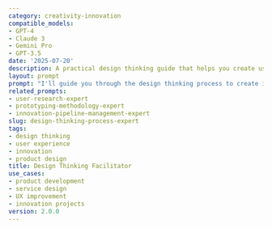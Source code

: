 ```yaml
---
category: creativity-innovation
compatible_models:
- GPT-4
- Claude 3
- Gemini Pro
- GPT-3.5
date: '2025-07-20'
description: A practical design thinking guide that helps you create user-centered solutions through empathy, ideation, and iteration. Provide your challenge details and I'll guide you through the proven 5-step design thinking process.
layout: prompt
prompt: "I'll guide you through the design thinking process to create innovative, user-centered solutions. Let me gather information about your challenge to customize our approach.\n\nAbout your design challenge:\n1. What problem are you trying to solve?\n2. Who are your users/customers? (be specific)\n3. What's the current situation or pain points?\n4. What would success look like?\n\nAbout your project:\n5. What type of solution are you designing? (product, service, experience, process)\n6. What's your timeline?\n7. What resources do you have? (team, budget, tools)\n8. Any constraints? (technical, regulatory, cultural)\n\nAbout your users:\n9. What do you already know about your users?\n10. What access do you have to users for research/testing?\n\nBased on your answers, I'll guide you through:\n\n**1. EMPATHIZE** - Understanding your users deeply\n- User research techniques specific to your context\n- Empathy mapping and user journey analysis\n- Key insights and unmet needs discovery\n\n**2. DEFINE** - Framing the right problem\n- Problem statement refinement  \n- \"How Might We\" questions\n- Success criteria definition\n\n**3. IDEATE** - Generating creative solutions\n- Brainstorming techniques tailored to your challenge\n- Wild ideas and practical concepts\n- Solution prioritization matrix\n\n**4. PROTOTYPE** - Making ideas tangible\n- Rapid prototyping methods for your solution type\n- Low-fidelity to high-fidelity progression\n- Testing preparation\n\n**5. TEST** - Learning from users\n- Testing methodology design\n- Feedback collection strategies\n- Iteration planning\n\nPlease provide the information above, and let's innovate together!"
related_prompts:
- user-research-expert
- prototyping-methodology-expert
- innovation-pipeline-management-expert
slug: design-thinking-process-expert
tags:
- design thinking
- user experience
- innovation
- product design
title: Design Thinking Facilitator
use_cases:
- product development
- service design
- UX improvement
- innovation projects
version: 2.0.0
---
```

